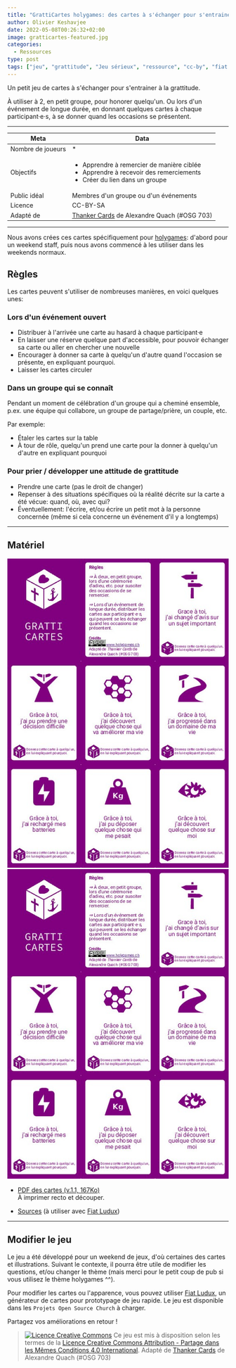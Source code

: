 ```yaml
---
title: "GrattiCartes holygames: des cartes à s'échanger pour s'entrainer à la grattitude [Serious game]"
author: Olivier Keshavjee
date: 2022-05-08T00:26:32+02:00
image: gratticartes-featured.jpg
categories:
  - Ressources
type: post
tags: ["jeu", "grattitude", "Jeu sérieux", "ressource", "cc-by", "fiat ludux", "cartes", "prière"]
---
```



Un petit jeu de cartes à s'échanger pour s'entrainer à la grattitude.

À utiliser à 2, en petit groupe, pour honorer quelqu'un. Ou lors d'un événement de longue durée, en donnant quelques cartes à chaque participant·e·s, à se donner quand les occasions se présentent.

<!--more-->

<hr>

| Meta              | Data                                                                   |
|-------------------|------------------------------------------------------------------------|
| Nombre de joueurs | *                                                                   |
| Objectifs         | <ul><li>Apprendre à remercier de manière ciblée<li>Apprendre à recevoir des remerciements<li>Créer du lien dans un groupe</ul> |
| Public idéal      | Membres d'un groupe ou d'un événements                        |
| Licence           | CC-BY-SA                                                               |
| Adapté de           | [Thanker Cards](https://openseriousgames.org/osg-703-thanker-cards/) de Alexandre Quach (#OSG 703)                                                               |


<hr>

Nous avons crées ces cartes spécifiquement pour [holygames](https://www.holygames.ch): d'abord pour un weekend staff, puis nous avons commencé à les utiliser dans les weekends normaux.

## Règles

Les cartes peuvent s'utiliser de nombreuses manières, en voici quelques unes:

### Lors d'un événement ouvert

- Distribuer à l'arrivée une carte au hasard à chaque participant·e
- En laisser une réserve quelque part d'accessible, pour pouvoir échanger sa carte ou aller en chercher une nouvelle
- Encourager à donner sa carte à quelqu'un d'autre quand l'occasion se présente, en expliquant pourquoi.
- Laisser les cartes circuler

### Dans un groupe qui se connaît

Pendant un moment de célébration d'un groupe qui a cheminé ensemble, p.ex. une équipe qui collabore, un groupe de partage/prière, un couple, etc.

Par exemple:

- Étaler les cartes sur la table
- À tour de rôle, quelqu'un prend une carte pour la donner à quelqu'un d'autre en expliquant pourquoi


### Pour prier / développer une attitude de grattitude

- Prendre une carte (pas le droit de changer)
- Repenser à des situations spécifiques où la réalité décrite sur la carte a été vécue: quand, où, avec qui?
- Éventuellement: l'écrire, et/ou écrire un petit mot à la personne concernée (même si cela concerne un événement d'il y a longtemps)


<hr>

## Matériel

<img src="gratticartes-holygames-preview-pdf.jpg" class="d-none d-md-block float-right w-25" />

<div class="text-center">
<img src="gratticartes-holygames-preview-pdf.jpg" class="d-md-none mb-5 w-50 "  />
</div>

- <a class="btn btn-primary" href="https://tools.open-source.church/wp-content/uploads/2022/05/gratticartes-holygames-v1.1.pdf" target="_blank">PDF des cartes (v.1.1, 167Ko)</a>  
  À imprimer recto et découper.

- [Sources](https://gist.github.com/olivierkes/244dddece608d67a3cb68226a915e91b) (à utiliser avec [Fiat Ludux](https://fiatludux.open-source.church/))

<hr>

## Modifier le jeu

Le jeu a été développé pour un weekend de jeux, d'où certaines des cartes et illustrations. Suivant le contexte, il pourra être utile de modifier les questions, et/ou changer le thème (mais merci pour le petit coup de pub si vous utilisez le thème holygames ^^).

Pour modifier les cartes ou l'apparence, vous pouvez utiliser [Fiat Ludux](https://fiatludux.open-source.church/), un générateur de cartes pour prototypage de jeu rapide. Le jeu est disponible dans les `Projets Open Source Church` à charger.

Partagez vos améliorations en retour !

> <a rel="license" href="http://creativecommons.org/licenses/by-sa/4.0/"><img alt="Licence Creative Commons" style="border-width:0" src="https://i.creativecommons.org/l/by-sa/4.0/80x15.png" /></a> Ce jeu est mis à disposition selon les termes de la <a rel="license" href="http://creativecommons.org/licenses/by-sa/4.0/">Licence Creative Commons Attribution -  Partage dans les Mêmes Conditions 4.0 International</a>. Adapté de [Thanker Cards](https://openseriousgames.org/osg-703-thanker-cards/) de Alexandre Quach (#OSG 703)